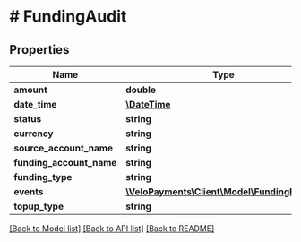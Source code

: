 # # FundingAudit

## Properties

Name | Type | Description | Notes
------------ | ------------- | ------------- | -------------
**amount** | **double** |  | [optional] 
**date_time** | [**\DateTime**](\DateTime.md) |  | [optional] 
**status** | **string** |  | [optional] 
**currency** | **string** |  | [optional] 
**source_account_name** | **string** |  | [optional] 
**funding_account_name** | **string** |  | [optional] 
**funding_type** | **string** |  | [optional] 
**events** | [**\VeloPayments\Client\Model\FundingEvent[]**](FundingEvent.md) |  | [optional] 
**topup_type** | **string** |  | [optional] 

[[Back to Model list]](../../README.md#documentation-for-models) [[Back to API list]](../../README.md#documentation-for-api-endpoints) [[Back to README]](../../README.md)



